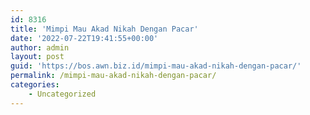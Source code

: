 ```yaml
---
id: 8316
title: 'Mimpi Mau Akad Nikah Dengan Pacar'
date: '2022-07-22T19:41:55+00:00'
author: admin
layout: post
guid: 'https://bos.awn.biz.id/mimpi-mau-akad-nikah-dengan-pacar/'
permalink: /mimpi-mau-akad-nikah-dengan-pacar/
categories:
    - Uncategorized
---
```


